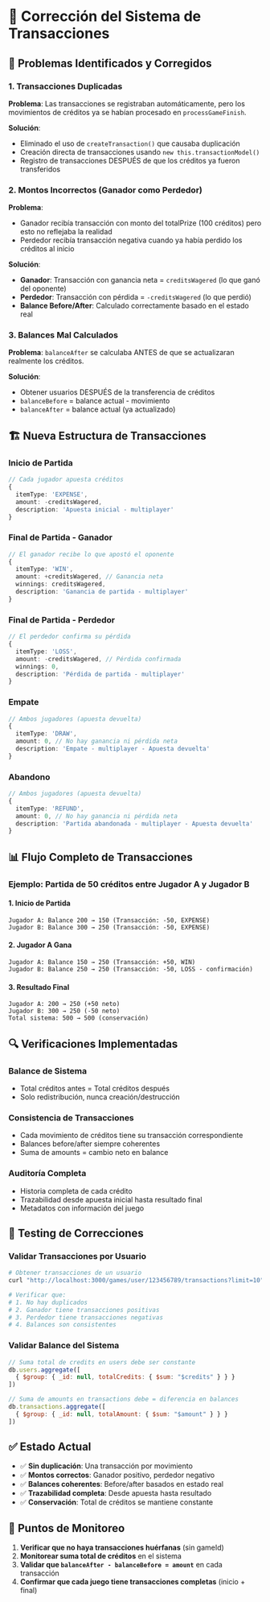 # 🔧 Corrección del Sistema de Transacciones

## 🚨 Problemas Identificados y Corregidos

### 1. **Transacciones Duplicadas**
**Problema**: Las transacciones se registraban automáticamente, pero los movimientos de créditos ya se habían procesado en `processGameFinish`.

**Solución**: 
- Eliminado el uso de `createTransaction()` que causaba duplicación
- Creación directa de transacciones usando `new this.transactionModel()`
- Registro de transacciones DESPUÉS de que los créditos ya fueron transferidos

### 2. **Montos Incorrectos (Ganador como Perdedor)**
**Problema**: 
- Ganador recibía transacción con monto del totalPrize (100 créditos) pero esto no reflejaba la realidad
- Perdedor recibía transacción negativa cuando ya había perdido los créditos al inicio

**Solución**:
- **Ganador**: Transacción con ganancia neta = `creditsWagered` (lo que ganó del oponente)
- **Perdedor**: Transacción con pérdida = `-creditsWagered` (lo que perdió)
- **Balance Before/After**: Calculado correctamente basado en el estado real

### 3. **Balances Mal Calculados**
**Problema**: `balanceAfter` se calculaba ANTES de que se actualizaran realmente los créditos.

**Solución**:
- Obtener usuarios DESPUÉS de la transferencia de créditos
- `balanceBefore` = balance actual - movimiento
- `balanceAfter` = balance actual (ya actualizado)

## 🏗️ Nueva Estructura de Transacciones

### **Inicio de Partida**
```typescript
// Cada jugador apuesta créditos
{
  itemType: 'EXPENSE',
  amount: -creditsWagered,
  description: 'Apuesta inicial - multiplayer'
}
```

### **Final de Partida - Ganador**
```typescript
// El ganador recibe lo que apostó el oponente
{
  itemType: 'WIN',
  amount: +creditsWagered, // Ganancia neta
  winnings: creditsWagered,
  description: 'Ganancia de partida - multiplayer'
}
```

### **Final de Partida - Perdedor**
```typescript
// El perdedor confirma su pérdida
{
  itemType: 'LOSS',
  amount: -creditsWagered, // Pérdida confirmada
  winnings: 0,
  description: 'Pérdida de partida - multiplayer'
}
```

### **Empate**
```typescript
// Ambos jugadores (apuesta devuelta)
{
  itemType: 'DRAW',
  amount: 0, // No hay ganancia ni pérdida neta
  description: 'Empate - multiplayer - Apuesta devuelta'
}
```

### **Abandono**
```typescript
// Ambos jugadores (apuesta devuelta)
{
  itemType: 'REFUND',
  amount: 0, // No hay ganancia ni pérdida neta
  description: 'Partida abandonada - multiplayer - Apuesta devuelta'
}
```

## 📊 Flujo Completo de Transacciones

### Ejemplo: Partida de 50 créditos entre Jugador A y Jugador B

#### 1. **Inicio de Partida**
```
Jugador A: Balance 200 → 150 (Transacción: -50, EXPENSE)
Jugador B: Balance 300 → 250 (Transacción: -50, EXPENSE)
```

#### 2. **Jugador A Gana**
```
Jugador A: Balance 150 → 250 (Transacción: +50, WIN)
Jugador B: Balance 250 → 250 (Transacción: -50, LOSS - confirmación)
```

#### 3. **Resultado Final**
```
Jugador A: 200 → 250 (+50 neto)
Jugador B: 300 → 250 (-50 neto)
Total sistema: 500 → 500 (conservación)
```

## 🔍 Verificaciones Implementadas

### **Balance de Sistema**
- Total créditos antes = Total créditos después
- Solo redistribución, nunca creación/destrucción

### **Consistencia de Transacciones**
- Cada movimiento de créditos tiene su transacción correspondiente
- Balances before/after siempre coherentes
- Suma de amounts = cambio neto en balance

### **Auditoría Completa**
- Historia completa de cada crédito
- Trazabilidad desde apuesta inicial hasta resultado final
- Metadatos con información del juego

## 🧪 Testing de Correcciones

### **Validar Transacciones por Usuario**
```bash
# Obtener transacciones de un usuario
curl "http://localhost:3000/games/user/123456789/transactions?limit=10"

# Verificar que:
# 1. No hay duplicados
# 2. Ganador tiene transacciones positivas
# 3. Perdedor tiene transacciones negativas
# 4. Balances son consistentes
```

### **Validar Balance del Sistema**
```javascript
// Suma total de credits en users debe ser constante
db.users.aggregate([
  { $group: { _id: null, totalCredits: { $sum: "$credits" } } }
])

// Suma de amounts en transactions debe = diferencia en balances
db.transactions.aggregate([
  { $group: { _id: null, totalAmount: { $sum: "$amount" } } }
])
```

## ✅ Estado Actual

- ✅ **Sin duplicación**: Una transacción por movimiento
- ✅ **Montos correctos**: Ganador positivo, perdedor negativo  
- ✅ **Balances coherentes**: Before/after basados en estado real
- ✅ **Trazabilidad completa**: Desde apuesta hasta resultado
- ✅ **Conservación**: Total de créditos se mantiene constante

## 🚨 Puntos de Monitoreo

1. **Verificar que no haya transacciones huérfanas** (sin gameId)
2. **Monitorear suma total de créditos** en el sistema
3. **Validar que `balanceAfter - balanceBefore = amount`** en cada transacción
4. **Confirmar que cada juego tiene transacciones completas** (inicio + final) 